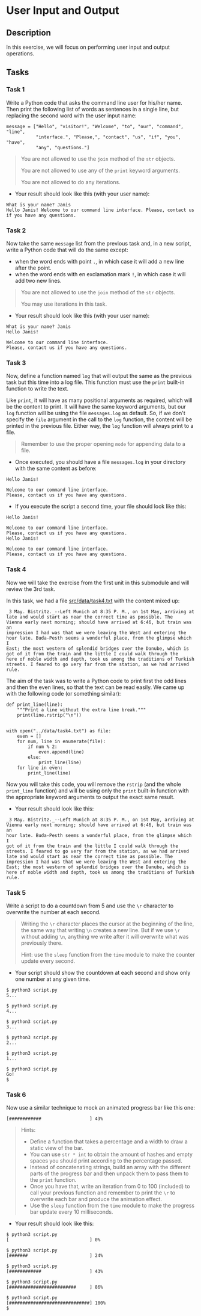 # User Input and Output

## Description

In this exercise, we will focus on performing user input and output operations.

##

## Tasks

###

### Task 1

Write a Python code that asks the command line user for his/her name. Then print the following list of words as sentences in a single line, but replacing the second word with the user input name:

```
message = ["Hello", "visitor!", "Welcome", "to", "our", "command", "line",
           "interface.", "Please,", "contact", "us", "if", "you", "have",
           "any", "questions."]
```

> You are not allowed to use the `join` method of the `str` objects.
>
> You are not allowed to use any of the `print` keyword arguments.
>
> You are not allowed to do any iterations.

- Your result should look like this (with your user name):

```
What is your name? Janis
Hello Janis! Welcome to our command line interface. Please, contact us if you have any questions.

```

###

### Task 2

Now take the same `message` list from the previous task and, in a new script, write a Python code that will do the same except:

- when the word ends with point `.`, in which case it will add a new line after the point.
- when the word ends with en exclamation mark `!`, in which case it will add two new lines.

> You are not allowed to use the `join` method of the `str` objects.
>
> You may use iterations in this task.

- Your result should look like this (with your user name):

```
What is your name? Janis
Hello Janis!

Welcome to our command line interface.
Please, contact us if you have any questions.

```

###

### Task 3

Now, define a function named `log` that will output the same as the previous task but this time into a log file. This function must use the `print` built-in function to write the text.

Like `print`, it will have as many positional arguments as required, which will be the content to print. It will have the same keyword arguments, but our `log` function will be using the file `messages.log` as default. So, if we don't specify the `file` argument in the call to the `log` function, the content will be printed in the previous file. Either way, the `log` function  will always print to a file.

> Remember to use the proper opening `mode` for appending data to a file.

- Once executed, you should have a file `messages.log` in your directory with the same content as before:

```
Hello Janis!

Welcome to our command line interface.
Please, contact us if you have any questions.

```
- If you execute the script a second time, your file should look like this:

```
Hello Janis!

Welcome to our command line interface.
Please, contact us if you have any questions.
Hello Janis!

Welcome to our command line interface.
Please, contact us if you have any questions.

```

###

### Task 4

Now we will take the exercise from the first unit in this submodule and will review the 3rd task.

In this task, we had a file [src/data/task4.txt](src/data/task4.txt) with the content mixed up:

```
_3 May. Bistritz._--Left Munich at 8:35 P. M., on 1st May, arriving at
late and would start as near the correct time as possible. The
Vienna early next morning; should have arrived at 6:46, but train was an
impression I had was that we were leaving the West and entering the
hour late. Buda-Pesth seems a wonderful place, from the glimpse which I
East; the most western of splendid bridges over the Danube, which is
got of it from the train and the little I could walk through the
here of noble width and depth, took us among the traditions of Turkish
streets. I feared to go very far from the station, as we had arrived
rule.
```

The aim of the task was to write a Python code to print first the odd lines and then the even lines, so that the text can be read easily. We came up with the following code (or something similar):

```
def print_line(line):
    """Print a line without the extra line break."""
    print(line.rstrip("\n"))


with open("../data/task4.txt") as file:
    even = []
    for num, line in enumerate(file):
        if num % 2:
            even.append(line)
        else:
            print_line(line)
    for line in even:
        print_line(line)
```

Now you will take this code, you will remove the `rstrip` (and the whole `print_line` function) and will be using only the `print` built-in function with the appropriate keyword arguments to output the exact same result.

- Your result should look like this:

```
_3 May. Bistritz._--Left Munich at 8:35 P. M., on 1st May, arriving at
Vienna early next morning; should have arrived at 6:46, but train was an
hour late. Buda-Pesth seems a wonderful place, from the glimpse which I
got of it from the train and the little I could walk through the
streets. I feared to go very far from the station, as we had arrived
late and would start as near the correct time as possible. The
impression I had was that we were leaving the West and entering the
East; the most western of splendid bridges over the Danube, which is
here of noble width and depth, took us among the traditions of Turkish
rule.
```

###

### Task 5

Write a script to do a countdown from 5 and use the `\r` character to overwrite the number at each second.

> Writing the `\r` character places the cursor at the beginning of the line, the same way that writing `\n` creates a new line. But if we use `\r` without adding `\n`, anything we write after it will overwrite what was previously there.
>
> Hint: use the `sleep` function from the `time` module to make the counter update every second.

- Your script should show the countdown at each second and show only one number at any given time.

```
$ python3 script.py
5...
```
```
$ python3 script.py
4...
```
```
$ python3 script.py
3...
```
```
$ python3 script.py
2...
```
```
$ python3 script.py
1...
```
```
$ python3 script.py
Go!
$
```

###

### Task 6

Now use a similar technique to mock an animated progress bar like this one:

```
[############                  ] 43%
```

> Hints:
>
> - Define a function that takes a percentage and a width to draw a static view of the bar.
> - You can use `str * int` to obtain the amount of hashes and empty spaces you should print according to the percentage passed.
> - Instead of concatenating strings, build an array with the different parts of the progress bar and then unpack them to pass them to the `print` function.
> - Once you have that, write an iteration from 0 to 100 (included) to call your previous function and remember to print the `\r` to overwrite each bar and produce the animation effect.
> - Use the `sleep` function from the `time` module to make the progress bar update every 10 milliseconds.

- Your result should look like this:

```
$ python3 script.py
[                              ] 0%
```
```
$ python3 script.py
[#######                       ] 24%
```
```
$ python3 script.py
[############                  ] 43%
```

```
$ python3 script.py
[#########################     ] 86%
```

```
$ python3 script.py
[##############################] 100%
$
```
